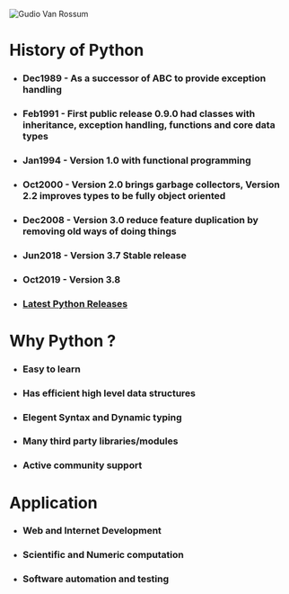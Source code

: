 ![Gudio Van Rossum](./image/gudio_van_rossum.jpg)

# History of Python
* ### Dec1989 - As a successor of ABC to provide exception handling
* ### Feb1991 - First public release 0.9.0 had classes with inheritance, exception handling, functions and core data types
* ### Jan1994 - Version 1.0 with functional programming
* ### Oct2000 - Version 2.0 brings garbage collectors, Version 2.2 improves types to be fully object oriented
* ### Dec2008 - Version 3.0 reduce feature duplication by removing old ways of doing things
* ### Jun2018 - Version 3.7 Stable release 
* ### Oct2019 - Version 3.8
* ### [Latest Python Releases](https://www.python.org/downloads/)
# Why Python ?
* ### Easy to learn
* ### Has efficient high level data structures
* ### Elegent Syntax and Dynamic typing
* ### Many third party libraries/modules
* ### Active community support
# Application
* ### Web and Internet Development
* ### Scientific and Numeric computation
* ### Software automation and testing
